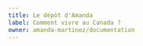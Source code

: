 ```yaml
---
title: Le dépôt d'Amanda
label: Comment vivre au Canada ?
owner: amanda-martinez/documentation
---
```

